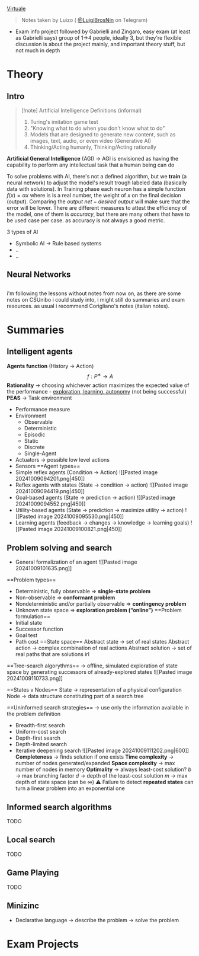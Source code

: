 [Virtuale](https://virtuale.unibo.it/course/view.php?id=66347)

> Notes taken by Luizo ( [@LuigiBrosNin](https://t.me/LuigiBrosNin) on Telegram)

- Exam info
	project followed by Gabrielli and Zingaro, easy exam (at least as Gabrielli says)
	group of 1->4 people, ideally 3, but they're flexible
	discussion is about the project mainly, and important theory stuff, but not much in depth

# Theory
## Intro
> [!note] Artificial Intelligence Definitions (informal)
> 1. Turing's imitation game test
> 2. "Knowing what to do when you don't know what to do"
> 3. Models that are designed to generate new content, such as images, text, audio, or even video (Generative AI)
> 4. Thinking/Acting humanly, Thinking/Acting rationally

**Artificial General Intelligence** (AGI) -> AGI is envisioned as having the capability to perform any intellectual task that a human being can do

To solve problems with AI, there's not a defined algorithm, but we **train** (a neural network) to adjust the model's result trough labeled data (basically data with solutions).
In Training phase each neuron has a simple function $f(x)=\alpha x$ where is is a real number, the weight of $x$ on the final decision (output).
Comparing the $output\ net - desired \ output$ will make sure that the error will be lower.
There are different measures to attest the efficiency of the model, one of them is *accuracy*, but there are many others that have to be used case per case. as accuracy is not always a good metric.

3 types of AI
- Symbolic AI -> Rule based systems
- ..
- ..
## Neural Networks

## 
i'm following the lessons without notes from now on, as there are some notes on CSUnibo i could study into, i might still do summaries and exam resources. as usual i recommend Corigliano's notes (italian notes).


# Summaries

## Intelligent agents
**Agents function** (History -> Action)
$$f : P^∗ → A$$
**Rationality** -> choosing whichever action maximizes the expected value of the performance - <u>exploration, learning, autonomy</u> (not being successful) 
**PEAS** -> Task environment
- Performance measure 
- Environment
	- Observable
	- Deterministic
	- Episodic
	- Static
	- Discrete
	- Single-Agent
- Actuators -> possible low level actions
- Sensors
==Agent types==
- Simple reflex agents (Condition -> Action)
	![[Pasted image 20241009094201.png|450]]
- Reflex agents with states (State -> condition -> action)
	![[Pasted image 20241009094419.png|450]]
- Goal-based agents (State -> prediction -> action)
	![[Pasted image 20241009094552.png|450]]
- Utility-based agents (State -> prediction -> maximize utility -> action)
	![[Pasted image 20241009095530.png|450]]
- Learning agents (feedback -> changes -> knowledge -> learning goals)
	![[Pasted image 20241009100821.png|450]]
## Problem solving and search
- General formalization of an agent
	![[Pasted image 20241009101635.png]]

==Problem types==
- Deterministic, fully observable ⇒ **single-state problem**
- Non-observable ⇒ **conformant problem**
- Nondeterministic and/or partially observable ⇒ **contingency problem**
- Unknown state space ⇒ **exploration problem (“online”)**
==Problem formulation==
- Initial state
- Successor function
- Goal test
- Path cost
==State space== 
Abstract state -> set of real states
Abstract action -> complex combination of real actions
Abstract solution -> set of real paths that are solutions irl

==Tree-search algorythms== -> offline, simulated exploration of state space by generating successors of already-explored states
	![[Pasted image 20241009110733.png]]

==States v Nodes==
State -> representation of a physical configuration
Node -> data structure constituting part of a search tree

==Uninformed search strategies== -> use only the information available in the problem definition
- Breadth-first search
- Uniform-cost search
- Depth-first search
- Depth-limited search
- Iterative deepening search
![[Pasted image 20241009111202.png|600]]
**Completeness** -> finds solution if one exists
**Time complexity** -> number of nodes generated/expanded
**Space complexity** -> max number of nodes in memory
**Optimality** -> always least-cost solution?
$b$ -> max branching factor
$d$ -> depth of the least-cost solution
$m$ -> max depth of state space (can be $\infty$)
⚠ Failure to detect **repeated states** can turn a linear problem into an exponential one


## Informed search algorithms
TODO

## Local search
TODO

## Game Playing
TODO

## Minizinc
- Declarative language -> describe the problem -> solve the problem



##

# Exam Projects
